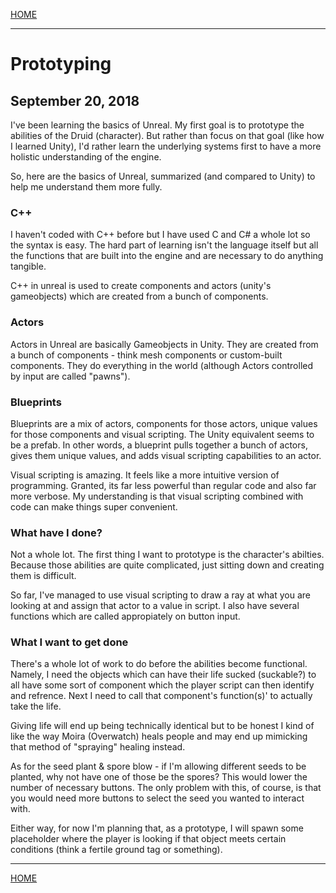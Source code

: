 
[HOME](https://avijr.com)

---

# Prototyping
## September 20, 2018

I've been learning the basics of Unreal. My first goal is to prototype the abilities of the Druid (character). But rather than focus on that goal (like how I learned Unity), I'd rather learn the underlying systems first to have a more holistic understanding of the engine.

So, here are the basics of Unreal, summarized (and compared to Unity) to help me understand them more fully.

### C++

I haven't coded with C++ before but I have used C and C# a whole lot so the syntax is easy. The hard part of learning isn't the language itself but all the functions that are built into the engine and are necessary to do anything tangible.

C++ in unreal is used to create components and actors (unity's gameobjects) which are created from a bunch of components.

### Actors

Actors in Unreal are basically Gameobjects in Unity. They are created from a bunch of components - think mesh components or custom-built components. They do everything in the world (although Actors controlled by input are called "pawns").

### Blueprints

Blueprints are a mix of actors, components for those actors, unique values for those components and visual scripting. The Unity equivalent seems to be a prefab. In other words, a blueprint pulls together a bunch of actors, gives them unique values, and adds visual scripting capabilities to an actor.

Visual scripting is amazing. It feels like a more intuitive version of programming. Granted, its far less powerful than regular code and also far more verbose. My understanding is that visual scripting combined with code can make things super convenient.

### What have I done?

Not a whole lot. The first thing I want to prototype is the character's abilties. Because those abilities are quite complicated, just sitting down and creating them is difficult.

So far, I've managed to use visual scripting to draw a ray at what you are looking at and assign that actor to a value in script. I also have several functions which are called appropiately on button input.

### What I want to get done

There's a whole lot of work to do before the abilities become functional. Namely, I need the objects which can have their life sucked (suckable?) to all have some sort of component which the player script can then identify and refrence. Next I need to call that component's function(s)' to actually take the life.

Giving life will end up being technically identical but to be honest I kind of like the way Moira (Overwatch) heals people and may end up mimicking that method of "spraying" healing instead.

As for the seed plant & spore blow - if I'm allowing different seeds to be planted, why not have one of those be the spores? This would lower the number of necessary buttons. The only problem with this, of course, is that you would need more buttons to select the seed you wanted to interact with.

Either way, for now I'm planning that, as a prototype, I will spawn some placeholder where the player is looking if that object meets certain conditions (think a fertile ground tag or something).

---

[HOME](https://avijr.com)
